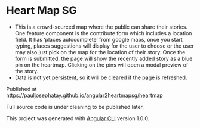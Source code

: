 # Heart Map SG

-	This is a crowd-sourced map where the public can share their stories. One feature component is the contribute form which includes a location field. It has ‘places autocomplete’ from google maps, once you start typing, places suggestions will display for the user to choose or the user may also just pick on the map for the location of their story. Once the form is submitted, the page will show the recently added story as a blue pin on the heartmap. Clicking on the pins will open a modal preview of the story. 
-	Data is not yet persistent, so it will be cleared if  the page is refreshed.

Published at https://pauljosephatay.github.io/angular2heartmapsg/heartmap

Full source code is under cleaning to be published later.

This project was generated with [Angular CLI](https://github.com/angular/angular-cli) version 1.0.0.

